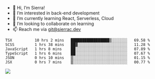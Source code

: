 - 👋 Hi, I’m Sierra!
- 👀 I’m interested in back-end development
- 🌱 I’m currently learning React, Serverless, Cloud
- 💞️ I’m looking to collaborate on learning
- 📫 Reach me via git@sierrac.dev

<!--START_SECTION:waka-->

```text
TSX          10 hrs 2 mins   █████████████████▒░░░░░░░   69.58 %
SCSS         1 hrs 38 mins   ██▓░░░░░░░░░░░░░░░░░░░░░░   11.28 %
JavaScript   1 hrs 8 mins    ██░░░░░░░░░░░░░░░░░░░░░░░   07.89 %
TypeScript   1 hrs 6 mins    ██░░░░░░░░░░░░░░░░░░░░░░░   07.67 %
JSON         0 hrs 10 mins   ▒░░░░░░░░░░░░░░░░░░░░░░░░   01.15 %
JSX          0 hrs 7 mins    ▒░░░░░░░░░░░░░░░░░░░░░░░░   00.77 %
```

<!--END_SECTION:waka-->


![](https://hit.yhype.me/github/profile?user_id=7351311)
